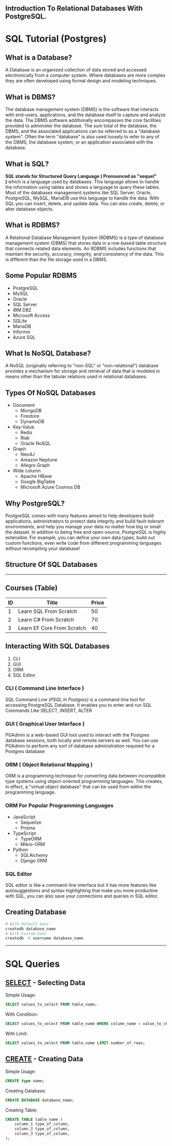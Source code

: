 ## Introduction To Relational Databases With PostgreSQL.

# SQL Tutorial (Postgres)

## What is a Database?

A Database is an organized collection of data stored and accessed electronically from a computer system. Where databases are more complex they are often developed using formal design and modeling techniques.

## What is DBMS?

The database management system (DBMS) is the software that interacts with end-users, applications, and the database itself to capture and analyze the data. The DBMS software additionally encompasses the core facilities provided to administer the database. The sum total of the database, the DBMS, and the associated applications can be referred to as a "database system". Often the term "database" is also used loosely to refer to any of the DBMS, the database system, or an application associated with the database.

## What is SQL?

**SQL stands for Structured Query Language ( Pronounced as "sequel"  )** which is a language used by databases. This language allows to handle the information using tables and shows a language to query these tables. Most of the databases management systems like SQL Server, Oracle, PostgreSQL, MySQL, MariaDB use this language to handle the data. With SQL you can insert, delete, and update data. You can also create, delete, or alter database objects.

## What is RDBMS?

A Relational Database Management System (RDBMS) is a type of database management system (DBMS) that stores data in a row-based table structure that connects related data elements. An RDBMS includes functions that maintain the security, accuracy, integrity, and consistency of the data. This is different than the file storage used in a DBMS.

## Some Popular RDBMS

- PostgreSQL
- MySQL
- Oracle
- SQL Server
- IBM DB2
- Microsoft Access
- SQLite
- MariaDB
- Informix
- Azure SQL

## What Is NoSQL Database?

A NoSQL (originally referring to "non-SQL" or "non-relational") database provides a mechanism for storage and retrieval of data that is modeled in means other than the tabular relations used in relational databases.

## Types Of NoSQL Databases

- Document
    - MongoDB
    - Firestore
    - DynamoDB
- Key-Value
    - Redis
    - Riak
    - Oracle NoSQL
- Graph
    - Neo4J
    - Amazon Neptune
    - Allegro Graph
- Wide column
    - Apache HBase
    - Google BigTable
    - Microsoft Azure Cosmos DB

## Why PostgreSQL?

PostgreSQL comes with many features aimed to help developers build applications, administrators to protect data integrity and build fault-tolerant environments, and help you manage your data no matter how big or small the dataset. In addition to being free and open-source, PostgreSQL is highly extensible. For example, you can define your own data types, build out custom functions, even write code from different programming languages without recompiling your database!

## Structure Of SQL Databases

---

## Courses (Table)
| ID | Title                      | Price |
|----|----------------------------|-------|
| 1  | Learn SQL From Scratch     | 50    |
| 2  | Learn C# From Scratch      | 70    |
| 3  | Learn EF Core From Scratch | 40    |

## Interacting With SQL Databases

1. CLI
2. GUI
3. ORM
4. SQL Editor

### CLI ( Command Line Interface )

SQL Command Line (*PSQL In Postgres)* is a command-line tool for accessing PostgreSQL Database. It enables you to enter and run SQL Commands Like SELECT, INSERT, ALTER

### GUI ( Graphical User Interface )

PGAdmin is a web-based GUI tool used to interact with the Postgres database sessions, both locally and remote servers as well. You can use PGAdmin to perform any sort of database administration required for a Postgres database

### ORM ( Object Relational Mapping )

ORM is a programming technique for converting data between incompatible type systems using object-oriented programming languages. This creates, in effect, a "virtual object database" that can be used from within the programming language.

### ORM For Popular Programming Languages

- JavaScript
    - Sequelize
    - Prisma
- TypeScript
    - TypeORM
    - Mikro-ORM
- Python
    - SQLAlchemy
    - Django ORM

### SQL Editor

SQL editor is like a command-line interface but it has more features like autosuggestions and syntax highlighting that make you more productive with SQL, you can also save your connections and queries in SQL editor.

## Creating Database

```bash
# With Default User
createdb database_name
# With Custom User
createdb -U username database_name
```

---

# SQL Queries

## [SELECT](https://www.postgresql.org/docs/9.2/sql-select.html) - Selecting Data

Simple Usage:

```sql
SELECT values_to_select FROM table_name;
```

With Condition: 

```sql
SELECT values_to_select FROM table_name WHERE column_name = value_to_check;
```

With Limit:

```sql
SELECT values_to_select FROM table_name LIMIT number_of_rows;
```

## [CREATE](https://www.postgresql.org/docs/9.2/sql-createtype.html) - Creating Data

Simple Usage:

```sql
CREATE type name;
```

Creating Database:

```sql
CREATE DATABASE database_name;
```

Creating Table:

```sql
CREATE TABLE table_name (
	column_1 type_of_column,
	column_2 type_of_column,
	column_3 type_of_column,
);
```
